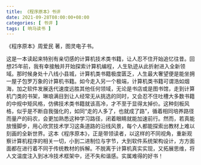 ```yaml
---
title: 《程序原本》书评
date: 2021-09-28T08:00:00+08:00
categories: [ 书评 ]
tags: [ 响马读书 ]
---
```


《程序原本》周爱民 著，图灵电子书。

这是一本读起来特别有亲切感的计算机技术类书籍，让人忍不住开始追忆往昔。回想25年前，我有幸接触并开始探索计算机编程，人生轨迹从此折射进入全新领域。那时候身处十八线小县城，计算机类书籍极度匮乏，人生最大奢望便是能坐拥一屋子包罗万象的计算机书籍。如今走入另一个极端，计算机类书籍可谓浩如烟海，加之软件发展迭代速度远胜其他任何领域，无论是书店或是图书馆，走到计算机门类的书架，琳琅满目到让人经常无从挑选的同时，又会忍不住吐槽大多数书籍的中规中矩风格，仿佛技术类书籍就该高冷，才不至于显得太掉价。这种刻板风格，似乎是不断自我强化的，如同“走的人多了，也就成了路”，循着相同培养路径而量产的码农，会更加熟悉这种学习路径，闭着眼睛就能加速前行。然而，若真能放慢脚步，用心欣赏技术学习这条道路的沿线风景，每个人都能探索出教材上难以刻画的全新世界。这本《程序原本》，正是带领读者，以这样的不同视角，重新观察计算机程序的相关一切，小到二进制位与字节，大到软件系统架构设计，方方面面都在进行着不同于传统教材的拆解。不脱离于计算机真实实现，又拓展思维，将人文温度注入到冰冷技术框架中，还不失和谐感。实属难得的好书！
